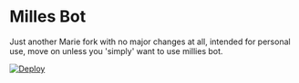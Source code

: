 # Milles Bot
Just another Marie fork with no major changes at all, intended for personal use, move on unless you 'simply' want to use millies bot.


[![Deploy](https://www.herokucdn.com/deploy/button.svg)](https://heroku.com/deploy)

